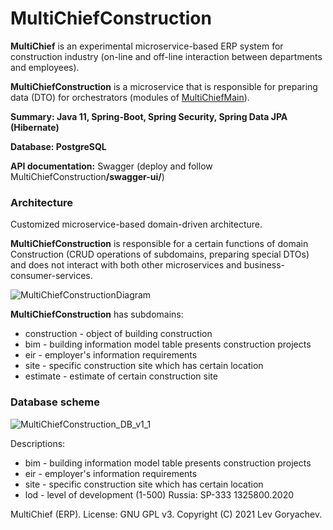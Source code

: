 # MultiChiefConstruction
<p><b>MultiChief</b> is an experimental microservice-based ERP system for construction industry (on-line and off-line interaction between departments and employees). <p/>
<p><b>MultiChiefConstruction</b> is a microservice that is responsible for preparing data (DTO) for orchestrators (modules of <a href="https://github.com/LevGoryachev/MultiChiefMain">MultiChiefMain</a>).</p> 
<p><b>Summary: Java 11, Spring-Boot, Spring Security, Spring Data JPA (Hibernate)</b></p>
<p><b>Database: PostgreSQL</b></p>
<p><b>API documentation:</b> Swagger (deploy and follow MultiChiefConstruction<b>/swagger-ui/</b>)</p>

<h3>Architecture</h3>
<p>Customized microservice-based domain-driven architecture.<p/>
<p><b>MultiChiefConstruction</b> is responsible for a certain functions of domain Construction (CRUD operations of subdomains, preparing special DTOs)
and does not interact with both other microservices and business-consumer-services.</p>

![MultiChiefConstructionDiagram](https://user-images.githubusercontent.com/61917893/141861431-e1d1fb6d-7faf-43f8-a2af-7330a5f44364.jpg)

<p><b>MultiChiefConstruction</b> has subdomains:
<ul>
<li>construction - object of building construction</li>
<li>bim - building information model table presents construction projects</li>
<li>eir - employer's information requirements</li>
<li>site - specific construction site which has certain location</li>
<li>estimate - estimate of certain construction site</li>
</ul>

<h3>Database scheme</h3>

![MultiChiefConstruction_DB_v1_1](https://user-images.githubusercontent.com/61917893/140859479-03c265b4-f5d5-4c4c-a9f7-70e94df6a579.jpg)

<p>Descriptions:</p>

<ul>
<li>bim - building information model table presents construction projects</li>
<li>eir - employer's information requirements</li>
<li>site - specific construction site which has certain location</li>
<li>lod - level of development (1-500) Russia: SP-333 1325800.2020</li>
</ul>

<p>MultiChief (ERP). License: GNU GPL v3. Copyright (C) 2021 Lev Goryachev.</p>
